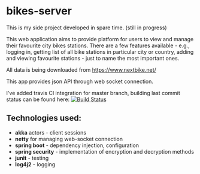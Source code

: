bikes-server
===========
This is my side project developed in spare time. (still in progress)

This web application aims to provide platform for users to view and manage their favourite city bikes stations.
There are a few features available - e.g., logging in, getting list of all bike stations in particular city or country, 
adding and viewing favourite stations - just to name the most important ones.


All data is being downloaded from <https://www.nextbike.net/>
 
This app provides json API through web socket connection.


I've added travis CI integration for master branch, building last commit status can be found here: [![Build Status](https://travis-ci.org/pgrudev/bikes-server.svg?branch=master)](https://travis-ci.org/pgrudev/bikes-server)

Technologies used:
---------------
  * **akka** actors - client sessions
  * **netty** for managing web-socket connection
  * **spring boot** - dependency injection, configuration
  * **spring security** - implementation of encryption and decryption methods 
  * **junit** - testing 
  * **log4j2** - logging
 